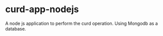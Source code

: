# curd-app-nodejs
A node js application to perform the curd operation. Using Mongodb as a database.
